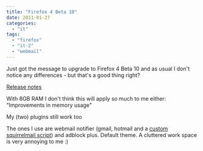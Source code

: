 ```yaml
---
title: "Firefox 4 Beta 10"
date: 2011-01-27
categories: 
  - "it"
tags: 
  - "firefox"
  - "it-2"
  - "webmail"
---
```


Just got the message to upgrade to Firefox 4 Beta 10 and as usual I don't notice any differences - but that's a good thing right?

[Release notes](http://www.mozilla.com/en-US/firefox/4.0b10/releasenotes/ "ffoxreleasenotes")

With 8GB RAM I don't think this will apply so much to me either: "Improvements in memory usage"

My (two) plugins still work too

The ones I use are webmail notifier (gmail, hotmail and a [custom squirrelmail script](/blog/customized-webmail-notifier-script-for-squirrelmail "webmail script")) and adblock plus. Default theme. A cluttered work space is very annoying to me :)
